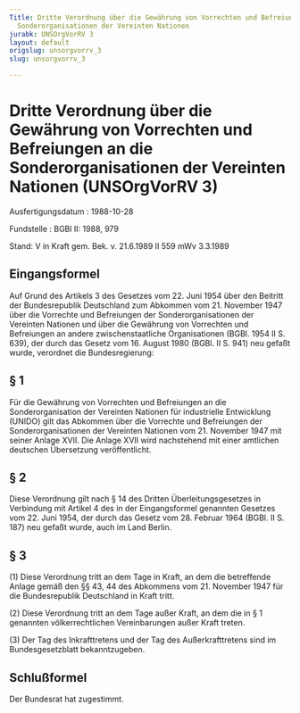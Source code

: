 ```yaml
---
Title: Dritte Verordnung über die Gewährung von Vorrechten und Befreiungen an die
  Sonderorganisationen der Vereinten Nationen
jurabk: UNSOrgVorRV 3
layout: default
origslug: unsorgvorrv_3
slug: unsorgvorrv_3

---
```


# Dritte Verordnung über die Gewährung von Vorrechten und Befreiungen an die Sonderorganisationen der Vereinten Nationen (UNSOrgVorRV 3)

Ausfertigungsdatum
:   1988-10-28

Fundstelle
:   BGBl II: 1988, 979

Stand: V in Kraft gem. Bek. v. 21.6.1989 II 559 mWv 3.3.1989


## Eingangsformel

Auf Grund des Artikels 3 des Gesetzes vom 22. Juni 1954 über den
Beitritt der Bundesrepublik Deutschland zum Abkommen vom 21. November
1947 über die Vorrechte und Befreiungen der Sonderorganisationen der
Vereinten Nationen und über die Gewährung von Vorrechten und
Befreiungen an andere zwischenstaatliche Organisationen (BGBl. 1954 II
S. 639), der durch das Gesetz vom 16. August 1980 (BGBl. II S. 941)
neu gefaßt wurde, verordnet die Bundesregierung:


## § 1

Für die Gewährung von Vorrechten und Befreiungen an die
Sonderorganisation der Vereinten Nationen für industrielle Entwicklung
(UNIDO) gilt das Abkommen über die Vorrechte und Befreiungen der
Sonderorganisationen der Vereinten Nationen vom 21. November 1947 mit
seiner Anlage XVII. Die Anlage XVII wird nachstehend mit einer
amtlichen deutschen Übersetzung veröffentlicht.


## § 2

Diese Verordnung gilt nach § 14 des Dritten Überleitungsgesetzes in
Verbindung mit Artikel 4 des in der Eingangsformel genannten Gesetzes
vom 22. Juni 1954, der durch das Gesetz vom 28. Februar 1964 (BGBl. II
S. 187) neu gefaßt wurde, auch im Land Berlin.


## § 3

(1) Diese Verordnung tritt an dem Tage in Kraft, an dem die
betreffende Anlage gemäß den §§ 43, 44 des Abkommens vom 21. November
1947 für die Bundesrepublik Deutschland in Kraft tritt.

(2) Diese Verordnung tritt an dem Tage außer Kraft, an dem die in § 1
genannten völkerrechtlichen Vereinbarungen außer Kraft treten.

(3) Der Tag des Inkrafttretens und der Tag des Außerkrafttretens sind
im Bundesgesetzblatt bekanntzugeben.


## Schlußformel

Der Bundesrat hat zugestimmt.

